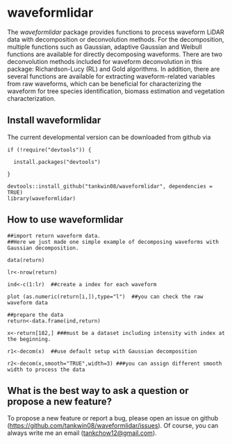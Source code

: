 # waveformlidar
The *waveformlidar* package provides functions to process waveform LiDAR data with decomposition or deconvolution methods. For the decomposition, multiple functions such as Gaussian, adaptive Gaussian and Weibull functions are available for directly decomposing waveforms. There are two deconvolution methods included for waveform deconvolution in this package: Richardson-Lucy (RL) and Gold algorithms. In addition, there are several functions are available for extracting waveform-related variables from raw waveforms, which can be beneficial for characterizing the waveform for tree species identification, biomass estimation and vegetation characterization. 

**Install waveformlidar**
---
The current developmental version can be downloaded from github via  
```
if (!require("devtools")) {  

  install.packages("devtools")  
  
}  

devtools::install_github("tankwin08/waveformlidar", dependencies = TRUE)  
library(waveformlidar)
``` 
**How to use waveformlidar**
---
```
##import return waveform data.  
##Here we just made one simple example of decomposing waveforms with Gaussian decomposition.  

data(return)  

lr<-nrow(return)  

ind<-c(1:lr)  ##create a index for each waveform  

plot (as.numeric(return[i,]),type="l")  ##you can check the raw waveform data  

##prepare the data  
return<-data.frame(ind,return)  

x<-return[182,] ###must be a dataset including intensity with index at the beginning.  

r1<-decom(x)  ##use default setup with Gaussian decomposition

r2<-decom(x,smooth="TRUE",width=3) ###you can assign different smooth width to process the data  
```
**What is the best way to ask a question or propose a new feature?**
---
To propose a new feature or report a bug, please open an issue on github (https://github.com/tankwin08/waveformlidar/issues). Of course, you can always write me an email (tankchow12@gmail.com).
